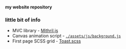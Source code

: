 #### my website repository

### little bit of info

- MVC library - [Mithril.js](https://mithril.js.org/)
- Canvas animation script - [`./assets/js/background.js`](https://github.com/Godje/godje.github.io/blob/master/assets/js/background.js)
- First page SCSS grid - [Toast.scss](https://github.com/daneden/Toast)
